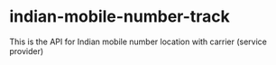 # indian-mobile-number-track
This is the API for Indian mobile number location with carrier (service provider)
